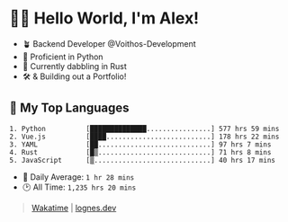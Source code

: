 # 🎷🐛 Hello World, I'm Alex!

- 🪴 Backend Developer @Voithos-Development
- 🐍 Proficient in Python
- 🦀 Currently dabbling in Rust
- 🛠️ & Building out a Portfolio!

## 💚 My Top Languages
```
1. Python          [██████████████................] 577 hrs 59 mins
2. Vue.js          [████..........................] 178 hrs 22 mins
3. YAML            [██............................] 97 hrs 7 mins
4. Rust            [█▒............................] 71 hrs 8 mins
5. JavaScript      [▒.............................] 40 hrs 17 mins
```
- 💪 Daily Average: `1 hr 28 mins`
- 🕑 All Time: `1,235 hrs 20 mins`

> [Wakatime](https://wakatime.com/@lognes) | [lognes.dev](https://lognes.dev)